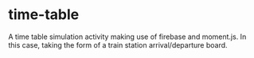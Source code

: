 # time-table
A time table simulation activity making use of firebase and moment.js. In this case, taking the form of a train station arrival/departure board.

